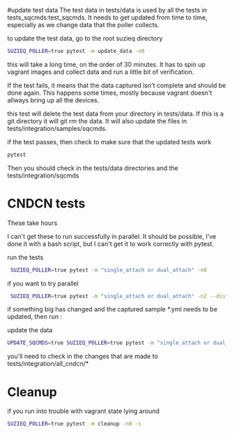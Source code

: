 
#update test data
The test data in tests/data is used by all the tests in tests_sqcmds:test_sqcmds.
It needs to get updated from time to time, especially as we change
data that the poller collects.

to update the test data, go to the root suzieq directory

```bash
SUZIEQ_POLLER=true pytest -m update_data -n0
```
this will take a long time, on the order of 30 minutes. It has to spin
up vagrant images and collect data and run a little bit of verification.

If the test fails, it means that the data captured isn't complete and should be 
done again. This happens some times, mostly because vagrant doesn't allways
bring up all the devices.

this test will delete the test data from your directory in tests/data. 
If this is a git
directory it will git rm the data. It will also update the files in 
tests/integration/samples/sqcmds.

if the test passes, then check to make sure that the updated tests work
```bash
pytest
```

Then you should check in the tests/data directories and the tests/integration/sqcmds


# CNDCN tests

These take hours

I can't get these to run successfully in parallel. It should be possible, I've done it with a bash
script, but I can't get it to work correctly with pytest.

run the tests
```bash
 SUZIEQ_POLLER=true pytest -m "single_attach or dual_attach" -n0 
```

if you want to try parallel
```bash
 SUZIEQ_POLLER=true pytest -m "single_attach or dual_attach" -n2 --dist=loadscope
```

if something big has changed and the captured sample *.yml needs to be updated, then 
run :

update the data
```bash
UPDATE_SQCMDS=true SUZIEQ_POLLER=true pytest -m "single_attach or dual_attach" -n0
```
you'll need to check in the changes that are made to tests/integration/all_cndcn/*


# Cleanup
if you run into trouble with vagrant state lying around
```bash
SUZIEQ_POLLER=true pytest -m cleanup -n0 -s
```

